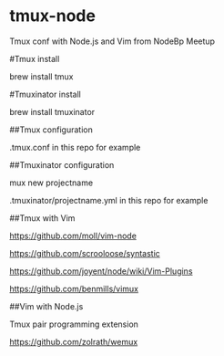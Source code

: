 tmux-node
=========

Tmux conf with Node.js and Vim from NodeBp Meetup

#Tmux install

brew install tmux

#Tmuxinator install

brew install tmuxinator

##Tmux configuration

.tmux.conf in this repo for example

##Tmuxinator configuration

mux new projectname

.tmuxinator/projectname.yml in this repo for example

##Tmux with Vim

https://github.com/moll/vim-node

https://github.com/scrooloose/syntastic

https://github.com/joyent/node/wiki/Vim-Plugins

https://github.com/benmills/vimux

##Vim with Node.js

Tmux pair programming extension

https://github.com/zolrath/wemux
